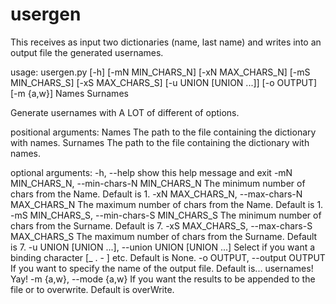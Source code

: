 # usergen
This receives as input two dictionaries (name, last name) and writes into an output file the generated usernames.

usage: usergen.py [-h] [-mN MIN_CHARS_N] [-xN MAX_CHARS_N] [-mS MIN_CHARS_S]
                  [-xS MAX_CHARS_S] [-u UNION [UNION ...]] [-o OUTPUT]
                  [-m {a,w}]
                  Names Surnames

Generate usernames with A LOT of different of options.

positional arguments:
  Names                 The path to the file containing the dictionary with
                        names.
  Surnames              The path to the file containing the dictionary with
                        names.

optional arguments:
  -h, --help            show this help message and exit
  -mN MIN_CHARS_N, --min-chars-N MIN_CHARS_N
                        The minimum number of chars from the Name. Default is
                        1.
  -xN MAX_CHARS_N, --max-chars-N MAX_CHARS_N
                        The maximum number of chars from the Name. Default is
                        1.
  -mS MIN_CHARS_S, --min-chars-S MIN_CHARS_S
                        The minimum number of chars from the Surname. Default
                        is 7.
  -xS MAX_CHARS_S, --max-chars-S MAX_CHARS_S
                        The maximum number of chars from the Surname. Default
                        is 7.
  -u UNION [UNION ...], --union UNION [UNION ...]
                        Select if you want a binding character [_ . - ] etc.
                        Default is None.
  -o OUTPUT, --output OUTPUT
                        If you want to specify the name of the output file.
                        Default is... usernames! Yay!
  -m {a,w}, --mode {a,w}
                        If you want the results to be appended to the file or
                        to overwrite. Default is overWrite.

